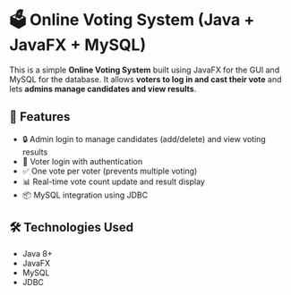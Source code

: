 
# 🗳️ Online Voting System (Java + JavaFX + MySQL)

This is a simple **Online Voting System** built using JavaFX for the GUI and MySQL for the database. It allows **voters to log in and cast their vote** and lets **admins manage candidates and view results**.

## 🚀 Features

- 🔒 Admin login to manage candidates (add/delete) and view voting results
- 👥 Voter login with authentication
- ✅ One vote per voter (prevents multiple voting)
- 📊 Real-time vote count update and result display
- 📦 MySQL integration using JDBC

## 🛠️ Technologies Used

- Java 8+
- JavaFX
- MySQL
- JDBC

